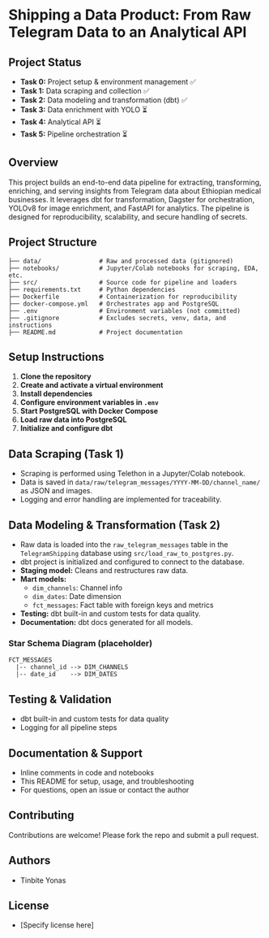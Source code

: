 # Shipping a Data Product: From Raw Telegram Data to an Analytical API

## Project Status
- **Task 0:** Project setup & environment management ✅
- **Task 1:** Data scraping and collection ✅
- **Task 2:** Data modeling and transformation (dbt) ✅
- **Task 3:** Data enrichment with YOLO ⏳
- **Task 4:** Analytical API ⏳
- **Task 5:** Pipeline orchestration ⏳

## Overview
This project builds an end-to-end data pipeline for extracting, transforming, enriching, and serving insights from Telegram data about Ethiopian medical businesses. It leverages dbt for transformation, Dagster for orchestration, YOLOv8 for image enrichment, and FastAPI for analytics. The pipeline is designed for reproducibility, scalability, and secure handling of secrets.

## Project Structure
```
├── data/                # Raw and processed data (gitignored)
├── notebooks/           # Jupyter/Colab notebooks for scraping, EDA, etc.
├── src/                 # Source code for pipeline and loaders
├── requirements.txt     # Python dependencies
├── Dockerfile           # Containerization for reproducibility
├── docker-compose.yml   # Orchestrates app and PostgreSQL
├── .env                 # Environment variables (not committed)
├── .gitignore           # Excludes secrets, venv, data, and instructions
├── README.md            # Project documentation
```

## Setup Instructions
1. **Clone the repository**
2. **Create and activate a virtual environment**
3. **Install dependencies**
4. **Configure environment variables in `.env`**
5. **Start PostgreSQL with Docker Compose**
6. **Load raw data into PostgreSQL**
7. **Initialize and configure dbt**

## Data Scraping (Task 1)
- Scraping is performed using Telethon in a Jupyter/Colab notebook.
- Data is saved in `data/raw/telegram_messages/YYYY-MM-DD/channel_name/` as JSON and images.
- Logging and error handling are implemented for traceability.

## Data Modeling & Transformation (Task 2)
- Raw data is loaded into the `raw_telegram_messages` table in the `TelegramShipping` database using `src/load_raw_to_postgres.py`.
- dbt project is initialized and configured to connect to the database.
- **Staging model:** Cleans and restructures raw data.
- **Mart models:**
  - `dim_channels`: Channel info
  - `dim_dates`: Date dimension
  - `fct_messages`: Fact table with foreign keys and metrics
- **Testing:** dbt built-in and custom tests for data quality.
- **Documentation:** dbt docs generated for all models.

### Star Schema Diagram (placeholder)
```
FCT_MESSAGES
  |-- channel_id --> DIM_CHANNELS
  |-- date_id    --> DIM_DATES
```

## Testing & Validation
- dbt built-in and custom tests for data quality
- Logging for all pipeline steps

## Documentation & Support
- Inline comments in code and notebooks
- This README for setup, usage, and troubleshooting
- For questions, open an issue or contact the author

## Contributing
Contributions are welcome! Please fork the repo and submit a pull request.

## Authors
- Tinbite Yonas

## License
- [Specify license here] 